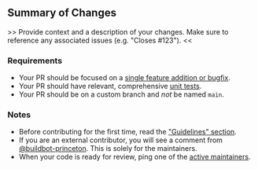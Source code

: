 ## Summary of Changes

\>> Provide context and a description of your changes. Make sure to reference any associated issues (e.g. "Closes #123"). <<

### Requirements

- Your PR should be focused on a [single feature addition or bugfix](https://docs.github.com/en/pull-requests/collaborating-with-pull-requests/getting-started/best-practices-for-pull-requests#write-small-prs).
- Your PR should have relevant, comprehensive [unit tests](https://quantum-accelerators.github.io/quacc/dev/contributing.html#unit-tests).
- Your PR should be on a custom branch and _not_ be named `main`.

### Notes

- Before contributing for the first time, read the ["Guidelines" section](https://quantum-accelerators.github.io/quacc/dev/contributing.html#guidelines).
- If you are an external contributor, you will see a comment from [@buildbot-princeton](https://github.com/buildbot-princeton). This is solely for the maintainers.
- When your code is ready for review, ping one of the [active maintainers](https://quantum-accelerators.github.io/quacc/about/contributors.html#active-maintainers).
